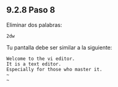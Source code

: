 ## 9.2.8 Paso 8
Eliminar dos palabras:

	2dw
Tu pantalla debe ser similar a la siguiente:

	Welcome to the vi editor.                                                     
	It is a text editor.                                                          
	Especially for those who master it.                                           
	~                                 
	~                                                                              
